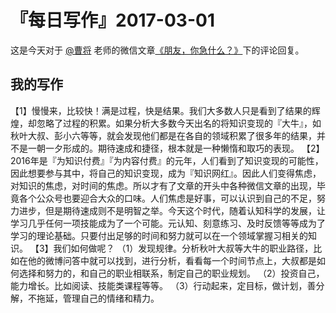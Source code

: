 # 『每日写作』2017-03-01

这是今天对于 [@曹将](http://weibo.com/279999405)  老师的微信文章[《朋友，你急什么？》](http://chuansong.me/n/1620827842208)下的评论回复。

## 我的写作

【1】慢慢来，比较快！满是过程，快是结果。我们大多数人只是看到了结果的辉煌，却忽略了过程的积累。如果分析大多数今天出名的将知识变现的『大牛』，如秋叶大叔、彭小六等等，就会发现他们都是在各自的领域积累了很多年的结果，并不是一朝一夕形成的。期待速成和捷径，根本就是一种懒惰和取巧的表现。
【2】2016年是『为知识付费』『为内容付费』的元年，人们看到了知识变现的可能性，因此想要参与其中，将自己的知识变现，成为『知识网红』。因此人们变得焦虑，对知识的焦虑，对时间的焦虑。所以才有了文章的开头中各种微信文章的出现，毕竟各个公众号也要迎合大众的口味。人们焦虑是好事，可以认识到自己的不足，努力进步，但是期待速成则不是明智之举。今天这个时代，随着认知科学的发展，让学习几乎任何一项技能成为了一个可能。元认知、刻意练习、及时反馈等等成为了学习的理论基础。只要付出足够的时间和努力就可以在一个领域掌握习相关的知识。
【3】我们如何做呢？
（1）发现规律。分析秋叶大叔等大牛的职业路径，比如在他的微博问答中就可以找到，进行分析，看看每一个时间节点上，大叔都是如何选择和努力的，和自己的职业相联系，制定自己的职业规划。
（2）投资自己，能力增长。比如阅读、技能类课程等等。
（3）行动起来，定目标，做计划，善分解，不拖延，管理自己的情绪和精力。